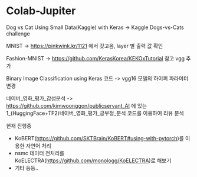 # Colab-Jupiter

Dog vs Cat Using Small Data(Kaggle) with Keras ->  Kaggle Dogs-vs-Cats challenge

MNIST -> https://pinkwink.kr/1121 에서 갖고옴, layer 별 출력 값 확인

Fashion-MNIST -> https://github.com/KerasKorea/KEKOxTutorial 참고 vgg 추가

Binary Image Classification using Keras 코드 -> vgg16 모델의 하이퍼 파라미터 변경

네이버_영화_평가_감성분석 -> https://github.com/kimwoonggon/publicservant_AI 에 있는 1_(HuggingFace+TF2)네이버_영화_평가_긍부정_분석 코드를 이용하여 리뷰 분석

현재 진행중
- KoBERT(https://github.com/SKTBrain/KoBERT#using-with-pytorch)를 이용한 자연어 처리
- nsmc 데이터 전처리를 KoELECTRA(https://github.com/monologg/KoELECTRA)로 해보기
- 기타 등등..
